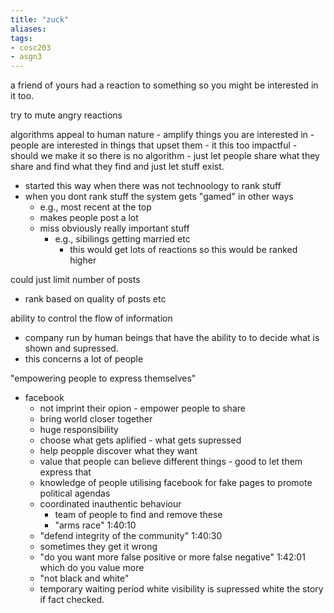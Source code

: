 ```yaml
---
title: "zuck"
aliases: 
tags: 
- cosc203
- asgn3
---
```


a friend of yours had a reaction to something so you might be interested in it too.

try to mute angry reactions


algorithms appeal to human nature - amplify things you are interested in - people are interested in things that upset them - it this too impactful - should we make it so there is no algorithm - just let people share what they share and find what they find and just let stuff exist.

- started this way when there was not technoology to rank stuff
- when you dont rank stuff the system gets "gamed" in other ways
	- e.g., most recent at the top
	- makes people post a lot
	- miss obviously really important stuff
		- e.g., sibilings getting married etc
			- this would get lots of reactions so this would be ranked higher

could just limit number of posts
- rank based on quality of posts etc



ability to control the flow of information
- company run by human beings that have the ability to to decide what is shown and supressed.
- this concerns a lot of people

"empowering people to express themselves"

- facebook
	- not imprint their opion - empower people to share 
	- bring world closer together
	- huge responsibility
	- choose what gets aplified - what gets supressed
	- help peopple discover what they want
	- value that people can believe different things - good to let them express that
	- knowledge of people utilising facebook for fake pages to promote political agendas
	- coordinated inauthentic behaviour
		- team of people to find and remove these
		- "arms race" 1:40:10
	- "defend integrity of the community" 1:40:30
	- sometimes they get it wrong
	- "do you want more false positive or more false negative" 1:42:01 which do you value more
	- "not black and white" 
	- temporary waiting period white visibility is supressed white the story if fact checked.